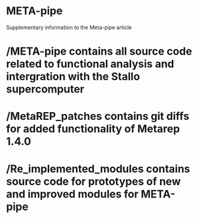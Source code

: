 # META-pipe
Supplementary information to the Meta-pipe article

# /META-pipe contains all source code related to functional analysis and intergration with the Stallo supercomputer
# /MetaREP_patches contains git diffs for added functionality of Metarep 1.4.0
# /Re_implemented_modules contains source code for prototypes of new and improved modules for META-pipe
